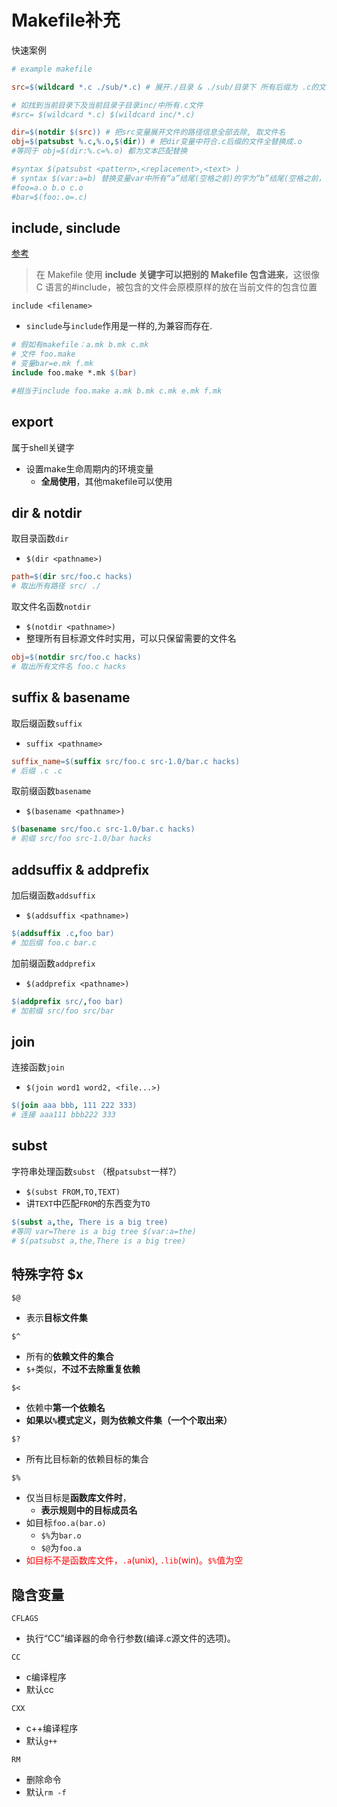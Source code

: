 # Makefile补充

快速案例

```makefile
# example makefile

src=$(wildcard *.c ./sub/*.c) # 展开./目录 & ./sub/目录下 所有后缀为 .c的文件

# 如找到当前目录下及当前目录子目录inc/中所有.c文件 
#src= $(wildcard *.c) $(wildcard inc/*.c)

dir=$(notdir $(src)) # 把src变量展开文件的路径信息全部去除, 取文件名
obj=$(patsubst %.c,%.o,$(dir)) # 把dir变量中符合.c后缀的文件全替换成.o
#等同于 obj=$(dir:%.c=%.o) 都为文本匹配替换

#syntax $(patsubst <pattern>,<replacement>,<text> ) 
# syntax $(var:a=b) 替换变量var中所有“a”结尾(空格之前)的字为“b”结尾(空格之前，空格分隔多个变量)
#foo=a.o b.o c.o
#bar=$(foo:.o=.c)
```

## include, sinclude

[参考](https://blog.csdn.net/guozhongwei1/article/details/104006457)

> 在 Makefile 使用 **include 关键字可以把别的 Makefile 包含进来**，这很像 C 语言的#include，被包含的文件会原模原样的放在当前文件的包含位置

`include <filename>`

* `sinclude`与`include`作用是一样的,为兼容而存在.

```makefile
# 假如有makefile：a.mk b.mk c.mk
# 文件 foo.make
# 变量bar=e.mk f.mk
include foo.make *.mk $(bar)

#相当于include foo.make a.mk b.mk c.mk e.mk f.mk
```

## export

属于shell关键字

* 设置make生命周期内的环境变量
  * **全局使用**，其他makefile可以使用

## dir & notdir

取目录函数`dir`

* `$(dir <pathname>)`

```makefile
path=$(dir src/foo.c hacks)
# 取出所有路径 src/ ./
```

取文件名函数`notdir`

* `$(notdir <pathname>)`
* 整理所有目标源文件时实用，可以只保留需要的文件名

```makefile
obj=$(notdir src/foo.c hacks)
# 取出所有文件名 foo.c hacks
```

## suffix & basename

取后缀函数`suffix`

* `suffix <pathname>`

```makefile
suffix_name=$(suffix src/foo.c src-1.0/bar.c hacks)
# 后缀 .c .c
```

取前缀函数`basename`

* `$(basename <pathname>)`

```makefile
$(basename src/foo.c src-1.0/bar.c hacks)
# 前缀 src/foo src-1.0/bar hacks
```

## addsuffix & addprefix

加后缀函数`addsuffix`

* `$(addsuffix <pathname>)`

```makefile
$(addsuffix .c,foo bar)
# 加后缀 foo.c bar.c
```

加前缀函数`addprefix`

* `$(addprefix <pathname>)`

```makefile
$(addprefix src/,foo bar)
# 加前缀 src/foo src/bar
```

## join

连接函数`join`

* `$(join word1 word2, <file...>)`

```makefile
$(join aaa bbb, 111 222 333)
# 连接 aaa111 bbb222 333
```

## subst

字符串处理函数`subst` （根`patsubst`一样?）

* `$(subst FROM,TO,TEXT)`
* 讲`TEXT`中匹配`FROM`的东西变为`TO`

```makefile
$(subst a,the, There is a big tree)
#等同 var=There is a big tree $(var:a=the)
# $(patsubst a,the,There is a big tree)
```

## 特殊字符 $x

`$@`

* 表示**目标文件集**

`$^`

* 所有的**依赖文件的集合**
* `$+`类似，**不过不去除重复依赖**

`$<`

* 依赖中**第一个依赖名**
* **如果以`%`模式定义，则为依赖文件集（一个个取出来）**

`$?`

* 所有比目标新的依赖目标的集合

`$%`

* 仅当目标是**函数库文件时**，
  * **表示规则中的目标成员名**
* 如目标`foo.a(bar.o)`
  * `$%`为`bar.o`
  * `$@`为`foo.a`
* <font color="red">如目标不是函数库文件，`.a`(unix), `.lib`(win)。`$%`值为空</font>

## 隐含变量

`CFLAGS`

* 执行“CC”编译器的命令行参数(编译.c源文件的选项)。

`CC`

* c编译程序
* 默认cc

`CXX`

* c++编译程序
* 默认`g++`

`RM`

* 删除命令
* 默认`rm -f`